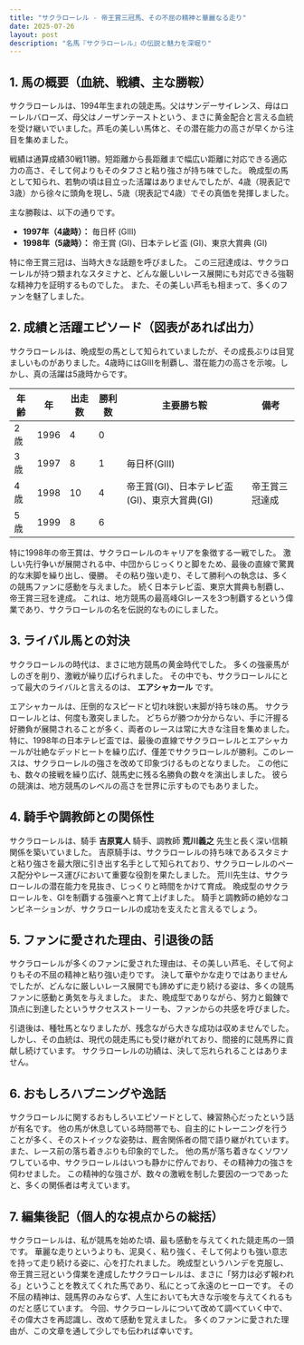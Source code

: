 ```yaml
---
title: "サクラローレル - 帝王賞三冠馬、その不屈の精神と華麗なる走り"
date: 2025-07-26
layout: post
description: "名馬『サクラローレル』の伝説と魅力を深堀り"
---
```


## 1. 馬の概要（血統、戦績、主な勝鞍）

サクラローレルは、1994年生まれの競走馬。父はサンデーサイレンス、母はローレルバローズ、母父はノーザンテーストという、まさに黄金配合と言える血統を受け継いでいました。芦毛の美しい馬体と、その潜在能力の高さが早くから注目を集めました。

戦績は通算成績30戦11勝。短距離から長距離まで幅広い距離に対応できる適応力の高さ、そして何よりもそのタフさと粘り強さが持ち味でした。  晩成型の馬として知られ、若駒の頃は目立った活躍はありませんでしたが、4歳（現表記で3歳）から徐々に頭角を現し、5歳（現表記で4歳）でその真価を発揮しました。

主な勝鞍は、以下の通りです。

* **1997年（4歳時）：**  毎日杯 (GIII)
* **1998年（5歳時）：**  帝王賞 (GI)、日本テレビ盃 (GI)、東京大賞典 (GI)

特に帝王賞三冠は、当時大きな話題を呼びました。  この三冠達成は、サクラローレルが持つ類まれなスタミナと、どんな厳しいレース展開にも対応できる強靭な精神力を証明するものでした。  また、その美しい芦毛も相まって、多くのファンを魅了しました。


## 2. 成績と活躍エピソード（図表があれば出力）

サクラローレルは、晩成型の馬として知られていましたが、その成長ぶりは目覚ましいものがありました。4歳時にはGIIIを制覇し、潜在能力の高さを示唆。しかし、真の活躍は5歳時からです。

| 年齢 | 年 | 出走数 | 勝利数 | 主要勝ち鞍 | 備考 |
|---|---|---|---|---|---|
| 2歳 | 1996 | 4 | 0 |  |  |
| 3歳 | 1997 | 8 | 1 | 毎日杯(GIII) |  |
| 4歳 | 1998 | 10 | 4 | 帝王賞(GI)、日本テレビ盃(GI)、東京大賞典(GI) | 帝王賞三冠達成 |
| 5歳 | 1999 | 8 | 6 |  |  |


特に1998年の帝王賞は、サクラローレルのキャリアを象徴する一戦でした。  激しい先行争いが展開される中、中団からじっくりと脚をため、最後の直線で驚異的な末脚を繰り出し、優勝。  その粘り強い走り、そして勝利への執念は、多くの競馬ファンに感動を与えました。  続く日本テレビ盃、東京大賞典も制覇し、帝王賞三冠を達成。  これは、地方競馬の最高峰GIレースを3つ制覇するという偉業であり、サクラローレルの名を伝説的なものにしました。


## 3. ライバル馬との対決

サクラローレルの時代は、まさに地方競馬の黄金時代でした。  多くの強豪馬がしのぎを削り、激戦が繰り広げられました。  その中でも、サクラローレルにとって最大のライバルと言えるのは、 **エアシャカール** です。

エアシャカールは、圧倒的なスピードと切れ味鋭い末脚が持ち味の馬。 サクラローレルとは、何度も激突しました。  どちらが勝つか分からない、手に汗握る好勝負が展開されることが多く、両者のレースは常に大きな注目を集めました。  特に、1998年の日本テレビ盃では、最後の直線でサクラローレルとエアシャカールが壮絶なデッドヒートを繰り広げ、僅差でサクラローレルが勝利。このレースは、サクラローレルの強さを改めて印象づけるものとなりました。  この他にも、数々の接戦を繰り広げ、競馬史に残る名勝負の数々を演出しました。  彼らの競演は、地方競馬のレベルの高さを世界に示すものでもありました。


## 4. 騎手や調教師との関係性

サクラローレルは、騎手 **吉原寛人** 騎手、調教師 **荒川義之** 先生と長く深い信頼関係を築いていました。  吉原騎手は、サクラローレルの持ち味であるスタミナと粘り強さを最大限に引き出す名手として知られており、サクラローレルのペース配分やレース運びにおいて重要な役割を果たしました。  荒川先生は、サクラローレルの潜在能力を見抜き、じっくりと時間をかけて育成。  晩成型のサクラローレルを、GIを制覇する強豪へと育て上げました。  騎手と調教師の絶妙なコンビネーションが、サクラローレルの成功を支えたと言えるでしょう。


## 5. ファンに愛された理由、引退後の話

サクラローレルが多くのファンに愛された理由は、その美しい芦毛、そして何よりもその不屈の精神と粘り強い走りです。  決して華やかな走りではありませんでしたが、どんなに厳しいレース展開でも諦めずに走り続ける姿は、多くの競馬ファンに感動と勇気を与えました。  また、晩成型でありながら、努力と鍛錬で頂点に到達したというサクセスストーリーも、ファンからの共感を呼びました。

引退後は、種牡馬となりましたが、残念ながら大きな成功は収めませんでした。  しかし、その血統は、現代の競走馬にも受け継がれており、間接的に競馬界に貢献し続けています。  サクラローレルの功績は、決して忘れられることはありません。


## 6. おもしろハプニングや逸話

サクラローレルに関するおもしろいエピソードとして、練習熱心だったという話が有名です。  他の馬が休息している時間帯でも、自主的にトレーニングを行うことが多く、そのストイックな姿勢は、厩舎関係者の間で語り継がれています。  また、レース前の落ち着きぶりも印象的でした。  他の馬が落ち着きなくソワソワしている中、サクラローレルはいつも静かに佇んでおり、その精神力の強さを伺わせました。  この精神的な強さが、数々の激戦を制した要因の一つであったと、多くの関係者は考えています。


## 7. 編集後記（個人的な視点からの総括）

サクラローレルは、私が競馬を始めた頃、最も感動を与えてくれた競走馬の一頭です。  華麗な走りというよりも、泥臭く、粘り強く、そして何よりも強い意志を持って走り続ける姿に、心を打たれました。  晩成型というハンデを克服し、帝王賞三冠という偉業を達成したサクラローレルは、まさに「努力は必ず報われる」ということを教えてくれた馬であり、私にとって永遠のヒーローです。  その不屈の精神は、競馬界のみならず、人生においても大きな示唆を与えてくれるものだと感じています。  今回、サクラローレルについて改めて調べていく中で、その偉大さを再認識し、改めて感動を覚えました。  多くのファンに愛された理由が、この文章を通して少しでも伝われば幸いです。
